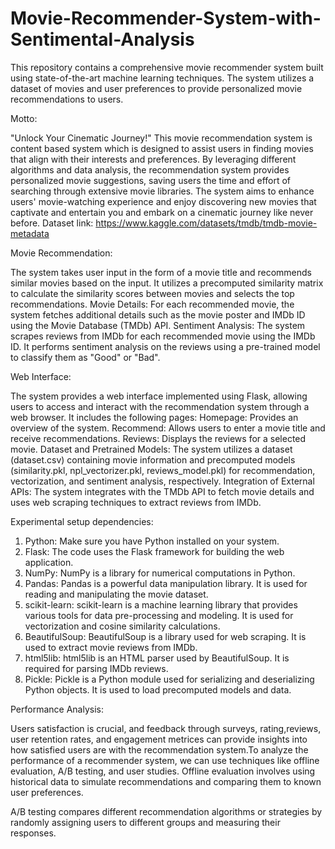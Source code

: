 # Movie-Recommender-System-with-Sentimental-Analysis
This repository contains a comprehensive movie recommender system built using state-of-the-art machine learning techniques. The system utilizes a dataset of movies and user preferences to provide personalized movie recommendations to users.





Motto:

"Unlock Your Cinematic Journey!"
This movie recommendation system is content based system which is designed to assist users in finding movies that align with their interests and preferences. By leveraging different algorithms and data analysis, the recommendation system provides personalized movie suggestions, saving users the time and effort of searching through extensive movie libraries. The system aims to enhance users' movie-watching experience and enjoy discovering new movies that captivate and entertain you and embark on a cinematic journey like never before.
Dataset link: https://www.kaggle.com/datasets/tmdb/tmdb-movie-metadata



Movie Recommendation:

The system takes user input in the form of a movie title and recommends similar movies based on the input. It utilizes a precomputed similarity matrix to calculate the similarity scores between movies and selects the top recommendations.
Movie Details: For each recommended movie, the system fetches additional details such as the movie poster and IMDb ID using the Movie Database (TMDb) API.
Sentiment Analysis: The system scrapes reviews from IMDb for each recommended movie using the IMDb ID. It performs sentiment analysis on the reviews using a pre-trained model to classify them as "Good" or "Bad".

Web Interface:

The system provides a web interface implemented using Flask, allowing users to access and interact with the recommendation system through a web browser. It includes the following pages:
Homepage: Provides an overview of the system.
Recommend: Allows users to enter a movie title and receive recommendations.
Reviews: Displays the reviews for a selected movie.
Dataset and Pretrained Models: The system utilizes a dataset (dataset.csv) containing movie information and precomputed models (similarity.pkl, npl_vectorizer.pkl, reviews_model.pkl) for recommendation, vectorization, and sentiment analysis, respectively.
Integration of External APIs: The system integrates with the TMDb API to fetch movie details and uses web scraping techniques to extract reviews from IMDb.

Experimental setup dependencies:

1.	Python: Make sure you have Python installed on your system. 
2.	Flask: The code uses the Flask framework for building the web application. 
3.	NumPy: NumPy is a library for numerical computations in Python. 
4.	Pandas: Pandas is a powerful data manipulation library. It is used for reading and manipulating the movie dataset. 
5.	scikit-learn: scikit-learn is a machine learning library that provides various tools for data pre-processing and modeling. It is used for vectorization and cosine similarity calculations.
6.	BeautifulSoup: BeautifulSoup is a library used for web scraping. It is used to extract movie reviews from IMDb.  
7.	html5lib: html5lib is an HTML parser used by BeautifulSoup. It is required for parsing IMDb reviews. 
8.	Pickle: Pickle is a Python module used for serializing and deserializing Python objects. It is used to load precomputed models and data.

Performance Analysis:

Users satisfaction is crucial, and feedback through surveys, rating,reviews, user retention rates, and engagement metrices can provide insights into how satisfied users are with the recommendation system.To analyze the performance of a recommender system, we can use techniques like offline evaluation, A/B testing, and user studies. Offline evaluation involves using historical data to simulate recommendations and comparing them to known user preferences.

A/B testing compares different recommendation algorithms or strategies by randomly assigning users to different groups and measuring their responses.
